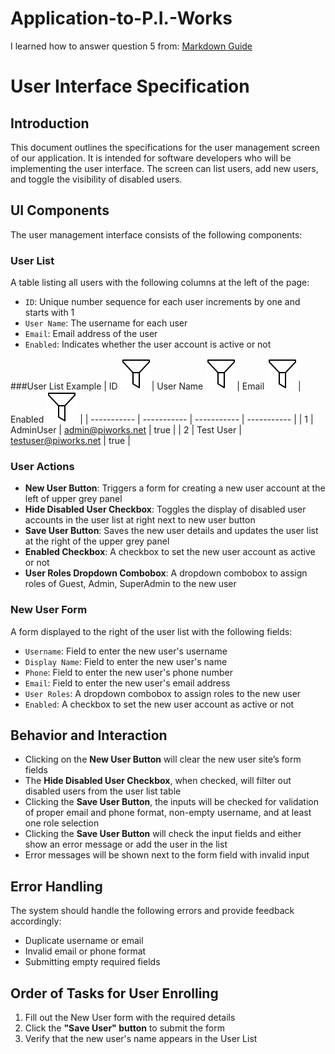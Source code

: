 # Application-to-P.I.-Works
I learned how to answer question 5 from:
[Markdown Guide](https://www.markdownguide.org/cheat-sheet/)

# User Interface Specification

## Introduction
This document outlines the specifications for the user management screen of our application. It is intended for software developers who will be implementing the user interface. The screen can list users, add new users, and toggle the visibility of disabled users.

## UI Components
The user management interface consists of the following components:

### User List
A table listing all users with the following columns at the left of the page:
- `ID`: Unique number sequence for each user increments by one and starts with 1
- `User Name`: The username for each user
- `Email`: Email address of the user
- `Enabled`: Indicates whether the user account is active or not

###User List Example
| ID ![filter photo](filter.png)| User Name ![filter photo](filter.png)| Email ![filter photo](filter.png)| Enabled ![filter photo](filter.png) |
| ----------- | ----------- | ----------- | ----------- |
| 1  | AdminUser | admin@piworks.net | true |
| 2  | Test User  | testuser@piworks.net | true |

### User Actions
- **New User Button**: Triggers a form for creating a new user account at the left of upper grey panel
- **Hide Disabled User Checkbox**: Toggles the display of disabled user accounts in the user list at right next to new user button
- **Save User Button**: Saves the new user details and updates the user list at the right of the upper grey panel
- **Enabled Checkbox**: A checkbox to set the new user account as active or not 
- **User Roles Dropdown Combobox**: A dropdown combobox to assign roles of Guest, Admin, SuperAdmin to the new user 


### New User Form
A form displayed to the right of the user list with the following fields:
- `Username`: Field to enter the new user's username
- `Display Name`: Field to enter the new user's name
- `Phone`: Field to enter the new user's phone number
- `Email`: Field to enter the new user's email address
- `User Roles`: A dropdown combobox to assign roles to the new user
- `Enabled`: A checkbox to set the new user account as active or not

## Behavior and Interaction
- Clicking on the **New User Button** will clear the new user site’s form fields 
- The **Hide Disabled User Checkbox**, when checked, will filter out disabled users from the user list table
- Clicking the **Save User Button**, the inputs will be checked for validation of proper email and phone format, non-empty username, and at least one role selection
- Clicking the **Save User Button** will check the input fields and either show an error message or add the user in the list
- Error messages will be shown next to the form field with invalid input

## Error Handling
The system should handle the following errors and provide feedback accordingly:
- Duplicate username or email
- Invalid email or phone format
- Submitting empty required fields

## Order of Tasks for User Enrolling

1. Fill out the New User form with the required details
2. Click the **"Save User" button** to submit the form
3. Verify that the new user's name appears in the User List
